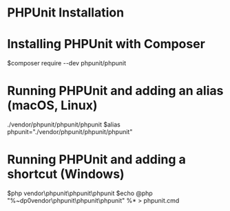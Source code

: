 # PHPUnit Installation

# Installing PHPUnit with Composer
$composer require --dev phpunit/phpunit

# Running PHPUnit and adding an alias (macOS, Linux)
./vendor/phpunit/phpunit/phpunit
$alias phpunit="./vendor/phpunit/phpunit/phpunit"

# Running PHPUnit and adding a shortcut (Windows)
$php vendor\phpunit\phpunit\phpunit
$echo @php "%~dp0vendor\phpunit\phpunit\phpunit" %* > phpunit.cmd
